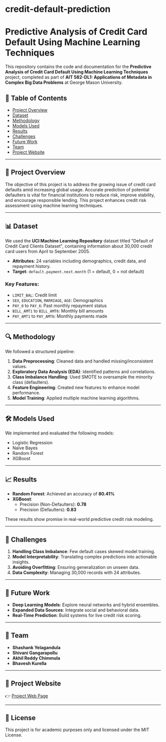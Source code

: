 # credit-default-prediction

# Predictive Analysis of Credit Card Default Using Machine Learning Techniques

This repository contains the code and documentation for the **Predictive Analysis of Credit Card Default Using Machine Learning Techniques** project, completed as part of **AIT 582-DL1: Applications of Metadata in Complex Big Data Problems** at George Mason University.

## 📌 Table of Contents
- [Project Overview](#project-overview)
- [Dataset](#dataset)
- [Methodology](#methodology)
- [Models Used](#models-used)
- [Results](#results)
- [Challenges](#challenges)
- [Future Work](#future-work)
- [Team](#team)
- [Project Website](#project-website)

---

## 🧠 Project Overview

The objective of this project is to address the growing issue of credit card defaults amid increasing global usage. Accurate prediction of potential defaulters is vital for financial institutions to reduce risk, improve stability, and encourage responsible lending. This project enhances credit risk assessment using machine learning techniques.

---

## 📊 Dataset

We used the **UCI Machine Learning Repository** dataset titled "Default of Credit Card Clients Dataset", containing information about 30,000 credit card users from April to September 2005.

- **Attributes**: 24 variables including demographics, credit data, and repayment history.
- **Target**: `default.payment.next.month` (1 = default, 0 = not default)

### Key Features:
- `LIMIT_BAL`: Credit limit
- `SEX`, `EDUCATION`, `MARRIAGE`, `AGE`: Demographics
- `PAY_0` to `PAY_6`: Past monthly repayment status
- `BILL_AMT1` to `BILL_AMT6`: Monthly bill amounts
- `PAY_AMT1` to `PAY_AMT6`: Monthly payments made

---

## 🔍 Methodology

We followed a structured pipeline:

1. **Data Preprocessing**: Cleaned data and handled missing/inconsistent values.
2. **Exploratory Data Analysis (EDA)**: Identified patterns and correlations.
3. **Class Imbalance Handling**: Used SMOTE to oversample the minority class (defaulters).
4. **Feature Engineering**: Created new features to enhance model performance.
5. **Model Training**: Applied multiple machine learning algorithms.

---

## 🛠️ Models Used

We implemented and evaluated the following models:

- Logistic Regression
- Naïve Bayes
- Random Forest
- XGBoost

---

## 📈 Results

- **Random Forest**: Achieved an accuracy of **80.41%**
- **XGBoost**:
  - Precision (Non-Defaulters): **0.78**
  - Precision (Defaulters): **0.83**

These results show promise in real-world predictive credit risk modeling.

---

## 🚧 Challenges

1. **Handling Class Imbalance**: Few default cases skewed model training.
2. **Model Interpretability**: Translating complex predictions into actionable insights.
3. **Avoiding Overfitting**: Ensuring generalization on unseen data.
4. **Data Complexity**: Managing 30,000 records with 24 attributes.

---

## 🔮 Future Work

- **Deep Learning Models**: Explore neural networks and hybrid ensembles.
- **Expanded Data Sources**: Integrate social and behavioral data.
- **Real-Time Prediction**: Build systems for live credit risk scoring.

---

## 👥 Team

- **Shashank Yelagandula** 
- **Shivani Gangarapollu** 
- **Akhil Reddy Chimmula** 
- **Bhavesh Kurella** 

---

## 🔗 Project Website

👉 [Project Web Page](https://mason.gmu.edu/~bkurella/Team%209)

---

## 📁 License

This project is for academic purposes only and licensed under the MIT License.

